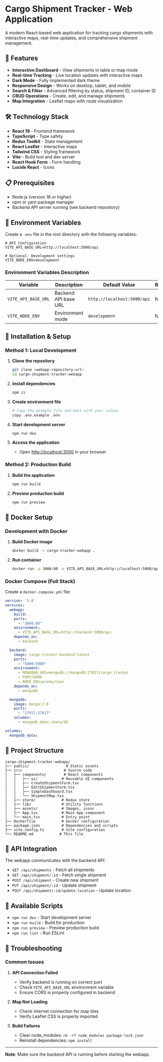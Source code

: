 # Cargo Shipment Tracker - Web Application

A modern React-based web application for tracking cargo shipments with interactive maps, real-time updates, and comprehensive shipment management.

## 🚀 Features

- **Interactive Dashboard** - View shipments in table or map mode
- **Real-time Tracking** - Live location updates with interactive maps
- **Dark Mode** - Fully implemented dark theme
- **Responsive Design** - Works on desktop, tablet, and mobile
- **Search & Filter** - Advanced filtering by status, shipment ID, container ID
- **CRUD Operations** - Create, edit, and manage shipments
- **Map Integration** - Leaflet maps with route visualization

## 🛠️ Technology Stack

- **React 19** - Frontend framework
- **TypeScript** - Type safety
- **Redux Toolkit** - State management
- **React Leaflet** - Interactive maps
- **Tailwind CSS** - Styling framework
- **Vite** - Build tool and dev server
- **React Hook Form** - Form handling
- **Lucide React** - Icons

## 📋 Prerequisites

- Node.js (version 18 or higher)
- npm or yarn package manager
- Backend API server running (see backend repository)

## 🔧 Environment Variables

Create a `.env` file in the root directory with the following variables:

```env
# API Configuration
VITE_API_BASE_URL=http://localhost:5000/api

# Optional: Development settings
VITE_NODE_ENV=development
```

### Environment Variables Description

| Variable | Description | Default Value | Required |
|----------|-------------|---------------|----------|
| `VITE_API_BASE_URL` | Backend API base URL | `http://localhost:5000/api` | No |
| `VITE_NODE_ENV` | Environment mode | `development` | No |

## 🚀 Installation & Setup

### Method 1: Local Development

1. **Clone the repository**
   ```bash
   git clone <webapp-repository-url>
   cd cargo-shipment-tracker-webapp
   ```

2. **Install dependencies**
   ```bash
   npm ci
   ```

3. **Create environment file**
   ```bash
   # Copy the example file and edit with your values
   copy .env.example .env
   ```

4. **Start development server**
   ```bash
   npm run dev
   ```

5. **Access the application**
   - Open [http://localhost:3000](http://localhost:3000) in your browser

### Method 2: Production Build

1. **Build the application**
   ```bash
   npm run build
   ```

2. **Preview production build**
   ```bash
   npm run preview
   ```

## 🐳 Docker Setup

### Development with Docker

1. **Build Docker image**
   ```bash
   docker build -t cargo-tracker-webapp .
   ```

2. **Run container**
   ```bash
   docker run -p 3000:80 -e VITE_API_BASE_URL=http://localhost:5000/api cargo-tracker-webapp
   ```

### Docker Compose (Full Stack)

Create a `docker-compose.yml` file:

```yaml
version: '3.8'
services:
  webapp:
    build: .
    ports:
      - "3000:80"
    environment:
      - VITE_API_BASE_URL=http://backend:5000/api
    depends_on:
      - backend

  backend:
    image: cargo-tracker-backend:latest
    ports:
      - "5000:5000"
    environment:
      - MONGODB_URI=mongodb://mongodb:27017/cargo_tracker
      - PORT=5000
      - NODE_ENV=production
    depends_on:
      - mongodb

  mongodb:
    image: mongo:7.0
    ports:
      - "27017:27017"
    volumes:
      - mongodb_data:/data/db

volumes:
  mongodb_data:
```

## 📁 Project Structure

```
cargo-shipment-tracker-webapp/
├── public/                 # Static assets
├── src/                   # Source code
│   ├── components/        # React components
│   │   ├── ui/           # Reusable UI components
│   │   ├── CreateShipmentForm.tsx
│   │   ├── EditShipmentForm.tsx
│   │   ├── SimpleDashboard.tsx
│   │   └── ShipmentMap.tsx
│   ├── store/            # Redux store
│   ├── lib/              # Utility functions
│   ├── assets/           # Images, icons
│   ├── App.tsx           # Main App component
│   └── main.tsx          # Entry point
├── Dockerfile            # Docker configuration
├── package.json          # Dependencies and scripts
├── vite.config.ts        # Vite configuration
└── README.md            # This file
```

## 🔗 API Integration

The webapp communicates with the backend API:

- `GET /api/shipments` - Fetch all shipments
- `GET /api/shipment/:id` - Fetch single shipment
- `POST /api/shipment` - Create new shipment
- `PUT /api/shipment/:id` - Update shipment
- `POST /api/shipment/:id/update-location` - Update location

## 🧪 Available Scripts

- `npm run dev` - Start development server
- `npm run build` - Build for production
- `npm run preview` - Preview production build
- `npm run lint` - Run ESLint

## 🐛 Troubleshooting

### Common Issues

1. **API Connection Failed**
   - Verify backend is running on correct port
   - Check `VITE_API_BASE_URL` environment variable
   - Ensure CORS is properly configured in backend

2. **Map Not Loading**
   - Check internet connection for map tiles
   - Verify Leaflet CSS is properly imported

3. **Build Failures**
   - Clear node_modules: `rm -rf node_modules package-lock.json`
   - Reinstall dependencies: `npm install`

---

**Note**: Make sure the backend API is running before starting the webapp.
